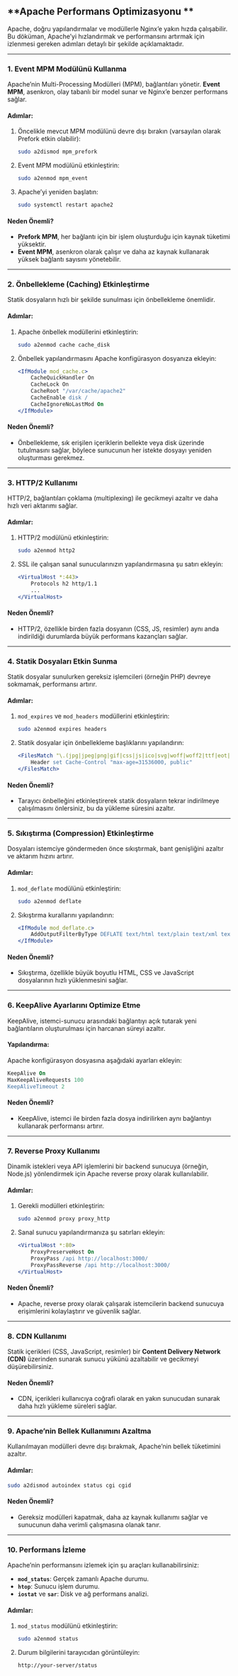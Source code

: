 ## **Apache Performans Optimizasyonu **

Apache, doğru yapılandırmalar ve modüllerle Nginx’e yakın hızda çalışabilir. Bu döküman, Apache’yi hızlandırmak ve performansını artırmak için izlenmesi gereken adımları detaylı bir şekilde açıklamaktadır.

---

### **1. Event MPM Modülünü Kullanma**
Apache’nin Multi-Processing Modülleri (MPM), bağlantıları yönetir. **Event MPM**, asenkron, olay tabanlı bir model sunar ve Nginx’e benzer performans sağlar.

#### **Adımlar:**
1. Öncelikle mevcut MPM modülünü devre dışı bırakın (varsayılan olarak Prefork etkin olabilir):
   ```bash
   sudo a2dismod mpm_prefork
   ```

2. Event MPM modülünü etkinleştirin:
   ```bash
   sudo a2enmod mpm_event
   ```

3. Apache’yi yeniden başlatın:
   ```bash
   sudo systemctl restart apache2
   ```

#### **Neden Önemli?**
- **Prefork MPM**, her bağlantı için bir işlem oluşturduğu için kaynak tüketimi yüksektir.
- **Event MPM**, asenkron olarak çalışır ve daha az kaynak kullanarak yüksek bağlantı sayısını yönetebilir.

---

### **2. Önbellekleme (Caching) Etkinleştirme**
Statik dosyaların hızlı bir şekilde sunulması için önbellekleme önemlidir.

#### **Adımlar:**
1. Apache önbellek modüllerini etkinleştirin:
   ```bash
   sudo a2enmod cache cache_disk
   ```

2. Önbellek yapılandırmasını Apache konfigürasyon dosyanıza ekleyin:
   ```apache
   <IfModule mod_cache.c>
       CacheQuickHandler On
       CacheLock On
       CacheRoot "/var/cache/apache2"
       CacheEnable disk /
       CacheIgnoreNoLastMod On
   </IfModule>
   ```

#### **Neden Önemli?**
- Önbellekleme, sık erişilen içeriklerin bellekte veya disk üzerinde tutulmasını sağlar, böylece sunucunun her istekte dosyayı yeniden oluşturması gerekmez.

---

### **3. HTTP/2 Kullanımı**
HTTP/2, bağlantıları çoklama (multiplexing) ile gecikmeyi azaltır ve daha hızlı veri aktarımı sağlar.

#### **Adımlar:**
1. HTTP/2 modülünü etkinleştirin:
   ```bash
   sudo a2enmod http2
   ```

2. SSL ile çalışan sanal sunucularınızın yapılandırmasına şu satırı ekleyin:
   ```apache
   <VirtualHost *:443>
       Protocols h2 http/1.1
       ...
   </VirtualHost>
   ```

#### **Neden Önemli?**
- HTTP/2, özellikle birden fazla dosyanın (CSS, JS, resimler) aynı anda indirildiği durumlarda büyük performans kazançları sağlar.

---

### **4. Statik Dosyaları Etkin Sunma**
Statik dosyalar sunulurken gereksiz işlemcileri (örneğin PHP) devreye sokmamak, performansı artırır.

#### **Adımlar:**
1. `mod_expires` ve `mod_headers` modüllerini etkinleştirin:
   ```bash
   sudo a2enmod expires headers
   ```

2. Statik dosyalar için önbellekleme başlıklarını yapılandırın:
   ```apache
   <FilesMatch "\.(jpg|jpeg|png|gif|css|js|ico|svg|woff|woff2|ttf|eot|otf|html|pdf)$">
       Header set Cache-Control "max-age=31536000, public"
   </FilesMatch>
   ```

#### **Neden Önemli?**
- Tarayıcı önbelleğini etkinleştirerek statik dosyaların tekrar indirilmeye çalışılmasını önlersiniz, bu da yükleme süresini azaltır.

---

### **5. Sıkıştırma (Compression) Etkinleştirme**
Dosyaları istemciye göndermeden önce sıkıştırmak, bant genişliğini azaltır ve aktarım hızını artırır.

#### **Adımlar:**
1. `mod_deflate` modülünü etkinleştirin:
   ```bash
   sudo a2enmod deflate
   ```

2. Sıkıştırma kurallarını yapılandırın:
   ```apache
   <IfModule mod_deflate.c>
       AddOutputFilterByType DEFLATE text/html text/plain text/xml text/css text/javascript application/javascript application/json application/xml
   </IfModule>
   ```

#### **Neden Önemli?**
- Sıkıştırma, özellikle büyük boyutlu HTML, CSS ve JavaScript dosyalarının hızlı yüklenmesini sağlar.

---

### **6. KeepAlive Ayarlarını Optimize Etme**
KeepAlive, istemci-sunucu arasındaki bağlantıyı açık tutarak yeni bağlantıların oluşturulması için harcanan süreyi azaltır.

#### **Yapılandırma:**
Apache konfigürasyon dosyasına aşağıdaki ayarları ekleyin:
```apache
KeepAlive On
MaxKeepAliveRequests 100
KeepAliveTimeout 2
```

#### **Neden Önemli?**
- KeepAlive, istemci ile birden fazla dosya indirilirken aynı bağlantıyı kullanarak performansı artırır.

---

### **7. Reverse Proxy Kullanımı**
Dinamik istekleri veya API işlemlerini bir backend sunucuya (örneğin, Node.js) yönlendirmek için Apache reverse proxy olarak kullanılabilir.

#### **Adımlar:**
1. Gerekli modülleri etkinleştirin:
   ```bash
   sudo a2enmod proxy proxy_http
   ```

2. Sanal sunucu yapılandırmanıza şu satırları ekleyin:
   ```apache
   <VirtualHost *:80>
       ProxyPreserveHost On
       ProxyPass /api http://localhost:3000/
       ProxyPassReverse /api http://localhost:3000/
   </VirtualHost>
   ```

#### **Neden Önemli?**
- Apache, reverse proxy olarak çalışarak istemcilerin backend sunucuya erişimlerini kolaylaştırır ve güvenlik sağlar.

---

### **8. CDN Kullanımı**
Statik içerikleri (CSS, JavaScript, resimler) bir **Content Delivery Network (CDN)** üzerinden sunarak sunucu yükünü azaltabilir ve gecikmeyi düşürebilirsiniz.

#### **Neden Önemli?**
- CDN, içerikleri kullanıcıya coğrafi olarak en yakın sunucudan sunarak daha hızlı yükleme süreleri sağlar.

---

### **9. Apache’nin Bellek Kullanımını Azaltma**
Kullanılmayan modülleri devre dışı bırakmak, Apache’nin bellek tüketimini azaltır.

#### **Adımlar:**
```bash
sudo a2dismod autoindex status cgi cgid
```

#### **Neden Önemli?**
- Gereksiz modülleri kapatmak, daha az kaynak kullanımı sağlar ve sunucunun daha verimli çalışmasına olanak tanır.

---

### **10. Performans İzleme**
Apache’nin performansını izlemek için şu araçları kullanabilirsiniz:
- **`mod_status`**: Gerçek zamanlı Apache durumu.
- **`htop`**: Sunucu işlem durumu.
- **`iostat`** ve **`sar`**: Disk ve ağ performans analizi.

#### **Adımlar:**
1. `mod_status` modülünü etkinleştirin:
   ```bash
   sudo a2enmod status
   ```
2. Durum bilgilerini tarayıcıdan görüntüleyin:
   ```plaintext
   http://your-server/status
   ```

